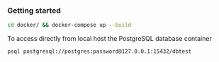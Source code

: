 ### Getting started

```bash
cd docker/ && docker-compose up --build
```

To access directly from local host the PostgreSQL database container

```bash
psql postgresql://postgres:password@127.0.0.1:15432/dbtest
```

